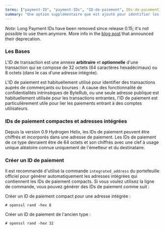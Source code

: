 ```yaml
---
terms: ["payment-ID", "payment-IDs", "ID-de-paiement", IDs-de-paiement]
summary: "Une option supplémentaire que est ajouté pour identifier les transactions avec les commerçants, se composant de 64 caractères hexadécimaux"
---
```


*Note:* Long Payment IDs have been removed since release 0.15; it's not possible to use them anymore. More info in the [blog post](https://getbyterub.org/2019/06/04/Long-Payment-ID-Deprecation.html) that announced their deprecation.

### Les Bases

L'ID de transaction est une annexe **arbitraire** et **optionnelle** d'une transaction qui se compose de 32 octets (64 caractères hexadécimaux) ou 8 octets (dans le cas d'une adresse intégrée).

L'ID de paiement est habituellement utilisé pour identifier des transactions auprès de commerçants ou bourses : A cause des fonctionnalité de confidentialités intrinsèques de ByteRub, ou une seule adresse publique est habituellement utilisée pour les transactions entrantes, l'ID de paiement est particulièrement utile pour lier les paiements entrant à des comptes utilisateurs.

### IDs de paiement compactes et adresses intégrées

Depuis la version 0.9 Hydrogen Helix, les IDs de paiement peuvent être chiffrés et incorporés dans une adresse de paiement. Les IDs de paiement de ce type devraient être de 64 octets et son chiffrés avec une clef à usage unique aléatoire connue uniquement de l'émetteur et du destinataire.

### Créer un ID de paiement
Il est recommandé d'utilisé la commande `integrated_address` du portefeuille officiel pour générer automatiquement les adresses intégrées qui contiennent les IDs de paiement compacts. Si vous voulez utilisez la ligne de commande, vous pouvez générer des IDs de paiement comme suit :

Créer un ID de paiement compact pour une adresse intégrée :

```# openssl rand -hex 8```

Créer un ID de paiement de l'ancien type :

```# openssl rand -hex 32```
